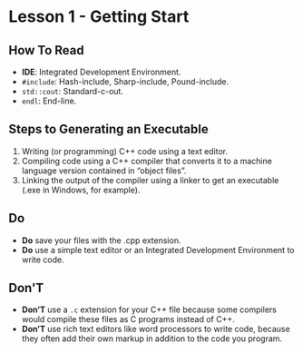 # Lesson 1 - Getting Start
## How To Read
* **IDE**: Integrated Development Environment.
* `#include`: Hash-include, Sharp-include, Pound-include.
* `std::cout`: Standard-c-out. 
* `endl`: End-line.

## Steps to Generating an Executable
1. Writing (or programming) C++ code using a text editor.
2. Compiling code using a C++ compiler that converts it to a machine language version contained in “object files”.
3. Linking the output of the compiler using a linker to get an executable (.exe in Windows, for example).

## Do
* **Do** save your files with the .cpp extension.
* **Do** use a simple text editor or an Integrated Development Environment to write code.

## Don'T
* **Don’T** use a `.c` extension for your C++ file because some compilers would compile these files as C programs instead of C++. 
* **Don’T** use rich text editors like word processors to write code, because they often add their own markup in addition to the code you program.

